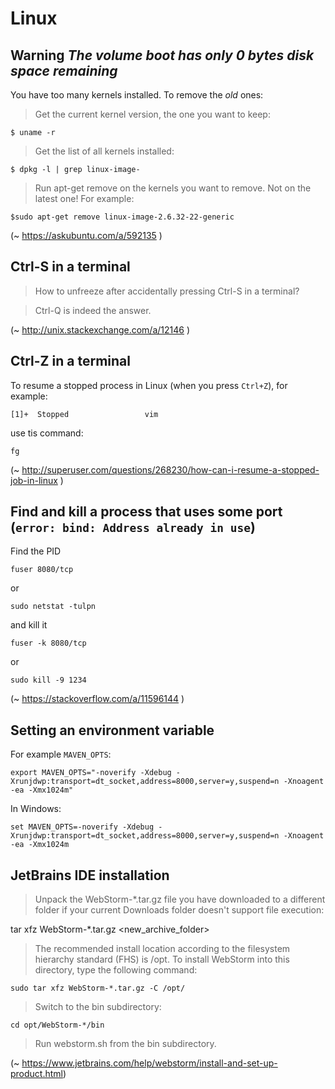 # Linux

## Warning _The volume boot has only 0 bytes disk space remaining_

You have too many kernels installed. To remove the *old* ones:

> Get the current kernel version, the one you want to keep:

    $ uname -r

> Get the list of all kernels installed:

    $ dpkg -l | grep linux-image-

> Run apt-get remove on the kernels you want to remove. Not on the latest one! For example:

    $sudo apt-get remove linux-image-2.6.32-22-generic

(~ https://askubuntu.com/a/592135 )


## Ctrl-S in a terminal

> How to unfreeze after accidentally pressing Ctrl-S in a terminal?

> Ctrl-Q is indeed the answer.

(~ http://unix.stackexchange.com/a/12146 )

## Ctrl-Z in a terminal

To resume a stopped process in Linux (when you press `Ctrl+Z`), for example:

    [1]+  Stopped                 vim

use tis command:

    fg

(~ http://superuser.com/questions/268230/how-can-i-resume-a-stopped-job-in-linux )

## Find and kill a process that uses some port (`error: bind: Address already in use`)

Find the PID	

    fuser 8080/tcp 

or

    sudo netstat -tulpn

and kill it

    fuser -k 8080/tcp 

or 

    sudo kill -9 1234

(~ https://stackoverflow.com/a/11596144 )

## Setting an environment variable

For example `MAVEN_OPTS`: 

    export MAVEN_OPTS="-noverify -Xdebug -Xrunjdwp:transport=dt_socket,address=8000,server=y,suspend=n -Xnoagent -ea -Xmx1024m"

In Windows:

    set MAVEN_OPTS=-noverify -Xdebug -Xrunjdwp:transport=dt_socket,address=8000,server=y,suspend=n -Xnoagent -ea -Xmx1024m

## JetBrains IDE installation

> Unpack the WebStorm-*.tar.gz file you have downloaded to a different folder if your current Downloads folder doesn't support file execution:
 
   tar xfz WebStorm-*.tar.gz <new_archive_folder>

> The recommended install location according to the filesystem hierarchy standard (FHS) is /opt. To install WebStorm into this directory, type the following command:

    sudo tar xfz WebStorm-*.tar.gz -C /opt/

> Switch to the bin subdirectory:

    cd opt/WebStorm-*/bin

> Run webstorm.sh from the bin subdirectory.

(~ https://www.jetbrains.com/help/webstorm/install-and-set-up-product.html)
~~~
